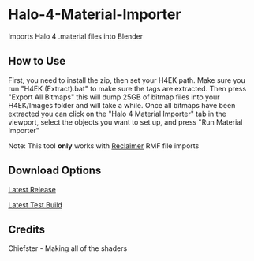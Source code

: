 # Halo-4-Material-Importer
Imports Halo 4 .material files into Blender

## How to Use
First, you need to install the zip, then set your H4EK path. Make sure you run "H4EK (Extract).bat" to make sure the tags are extracted.
Then press "Export All Bitmaps" this will dump 25GB of bitmap files into your H4EK/Images folder and will take a while.
Once all bitmaps have been extracted you can click on the "Halo 4 Material Importer" tab in the viewport, select the objects you want to set up, and press "Run Material Importer"

Note: This tool **only** works with [Reclaimer](https://github.com/Gravemind2401/Reclaimer) RMF file imports

## Download Options
[Latest Release](https://github.com/Brooen/Halo-4-Material-Importer/releases/latest)

[Latest Test Build](https://github.com/Brooen/Halo-4-Material-Importer/raw/refs/heads/main/blender/Halo-4-Material-Importer.zip)

## Credits
Chiefster - Making all of the shaders
